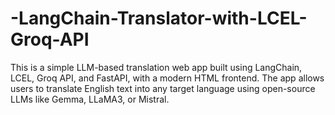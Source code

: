# -LangChain-Translator-with-LCEL-Groq-API
This is a simple LLM-based translation web app built using LangChain, LCEL, Groq API, and FastAPI, with a modern HTML frontend. The app allows users to translate English text into any target language using open-source LLMs like Gemma, LLaMA3, or Mistral.
